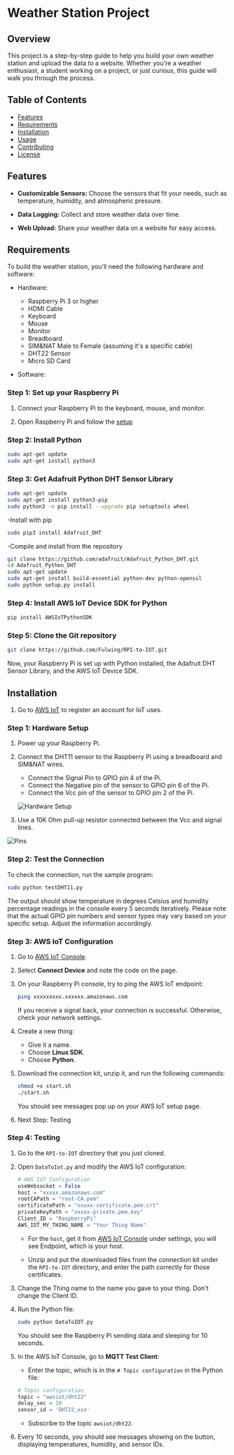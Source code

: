 # Weather Station Project

## Overview

This project is a step-by-step guide to help you build your own weather station and upload the data to a website. Whether you're a weather enthusiast, a student working on a project, or just curious, this guide will walk you through the process.

## Table of Contents

- [Features](#features)
- [Requirements](#requirements)
- [Installation](#installation)
- [Usage](#usage)
- [Contributing](#contributing)
- [License](#license)

## Features

- **Customizable Sensors:** Choose the sensors that fit your needs, such as temperature, humidity, and atmospheric pressure.

- **Data Logging:** Collect and store weather data over time.

- **Web Upload:** Share your weather data on a website for easy access.

## Requirements

To build the weather station, you'll need the following hardware and software:

- Hardware:
  - Raspberry Pi 3 or higher
  - HDMI Cable
  - Keyboard
  - Mouse
  - Monitor
  - Breadboard
  - SIM&NAT Male to Female (assuming it's a specific cable)
  - DHT22 Sensor
  - Micro SD Card

- Software:

### Step 1: Set up your Raspberry Pi

1. Connect your Raspberry Pi to the keyboard, mouse, and monitor.

2. Open Raspberry Pi and follow the [setup](https://projects.raspberrypi.org/en/projects/raspberry-pi-setting-up/4)

### Step 2: Install Python

```bash
sudo apt-get update
sudo apt-get install python3
```

### Step 3: Get Adafruit Python DHT Sensor Library

```bash
sudo apt-get update
sudo apt-get install python3-pip
sudo python3 -m pip install --upgrade pip setuptools wheel
```

-Install with pip

```bash
sudo pip3 install Adafruit_DHT
```

-Compile and install from the repository

```bash
git clone https://github.com/adafruit/Adafruit_Python_DHT.git
cd Adafruit_Python_DHT
sudo apt-get update
sudo apt-get install build-essential python-dev python-openssl
sudo python setup.py install
```

### Step 4: Install AWS IoT Device SDK for Python

```bash
pip install AWSIoTPythonSDK
```

### Step 5: Clone the Git repository

```bash
git clone https://github.com/Fulwing/RPI-to-IOT.git
```

Now, your Raspberry Pi is set up with Python installed, the Adafruit DHT Sensor Library, and the AWS IoT Device SDK.

## Installation

1. Go to [AWS IoT](https://aws.amazon.com/) to register an account for IoT uses.

### Step 1: Hardware Setup

1. Power up your Raspberry Pi.

2. Connect the DHT11 sensor to the Raspberry Pi using a breadboard and SIM&NAT wires.

   - Connect the Signal Pin to GPIO pin 4 of the Pi.
   - Connect the Negative pin of the sensor to GPIO pin 6 of the Pi.
   - Connect the Vcc pin of the sensor to GPIO pin 2 of the Pi.

   ![Hardware Setup](https://camo.githubusercontent.com/cc42189988c7245bace156da1bf676673c9311d21c5274b8c90b5a96248aadf0/687474703a2f2f7777772e636972637569746261736963732e636f6d2f77702d636f6e74656e742f75706c6f6164732f323031352f31322f486f772d746f2d53657475702d7468652d44485431312d6f6e2d7468652d5261737062657272792d50692d466f75722d70696e2d44485431312d576972696e672d4469616772616d2e706e67)

3. Use a 10K Ohm pull-up resistor connected between the Vcc and signal lines.

![Pins](https://camo.githubusercontent.com/d569a752e89ccc2590364a8c197b10a54a6211ff58187a6dd0c44109082dfcbb/68747470733a2f2f7777772e72617370626572727970692d7370792e636f2e756b2f77702d636f6e74656e742f75706c6f6164732f323031322f30362f5261737062657272792d50692d4750494f2d4c61796f75742d4d6f64656c2d422d506c75732d726f74617465642d32373030783930302e706e67)

### Step 2: Test the Connection

To check the connection, run the sample program:

```bash
sudo python testDHT11.py
```

The output should show temperature in degrees Celsius and humidity percentage readings in the console every 5 seconds iteratively. Please note that the actual GPIO pin numbers and sensor types may vary based on your specific setup. Adjust the information accordingly.

### Step 3: AWS IoT Configuration

1. Go to [AWS IoT Console](https://us-east-1.console.aws.amazon.com/iot/home?region=us-east-1#/home).

2. Select **Connect Device** and note the code on the page.

3. On your Raspberry Pi console, try to ping the AWS IoT endpoint:

    ```bash
    ping xxxxxxxxx.xxxxxx.amazonaws.com
    ```

    If you receive a signal back, your connection is successful. Otherwise, check your network settings.

4. Create a new thing:

    - Give it a name.
    - Choose **Linux SDK**.
    - Choose **Python**.

5. Download the connection kit, unzip it, and run the following commands:

    ```bash
    chmod +x start.sh
    ./start.sh
    ```

    You should see messages pop up on your AWS IoT setup page.

6. Next Step: Testing

### Step 4: Testing

1. Go to the `RPI-to-IOT` directory that you just cloned.

2. Open `DataToIot.py` and modify the AWS IoT configuration:

    ```python
    # AWS IoT Configuration
    useWebsocket = False
    host = "xxxxx.amazonaws.com"
    rootCAPath = "root-CA.pem"
    certificatePath = "xxxxx-certificate.pem.crt"
    privateKeyPath = "xxxxx-private.pem.key"
    Client_ID = "RaspberryPi"
    AWS_IOT_MY_THING_NAME = "Your Thing Name"
    ```

    - For the `host`, get it from [AWS IoT Console](https://us-east-1.console.aws.amazon.com/iot/home?region=us-east-1#/home) under settings, you will see Endpoint, which is your host.

    - Unzip and put the downloaded files from the connection kit under the `RPI-to-IOT` directory, and enter the path correctly for those certificates.

3. Change the Thing name to the name you gave to your thing. Don't change the Client ID.

4. Run the Python file:

    ```bash
    sudo python DataToIOT.py
    ```

    You should see the Raspberry Pi sending data and sleeping for 10 seconds.

5. In the AWS IoT Console, go to **MQTT Test Client**:

    - Enter the topic, which is in the `# Topic configuration` in the Python file:

    ```python
    # Topic configuration
    topic = "awsiot/dht22"
    delay_sec = 10
    sensor_id = 'DHT22_xxx'
    ```

    - Subscribe to the topic `awsiot/dht22`.

6. Every 10 seconds, you should see messages showing on the button, displaying temperatures, humidity, and sensor IDs.
